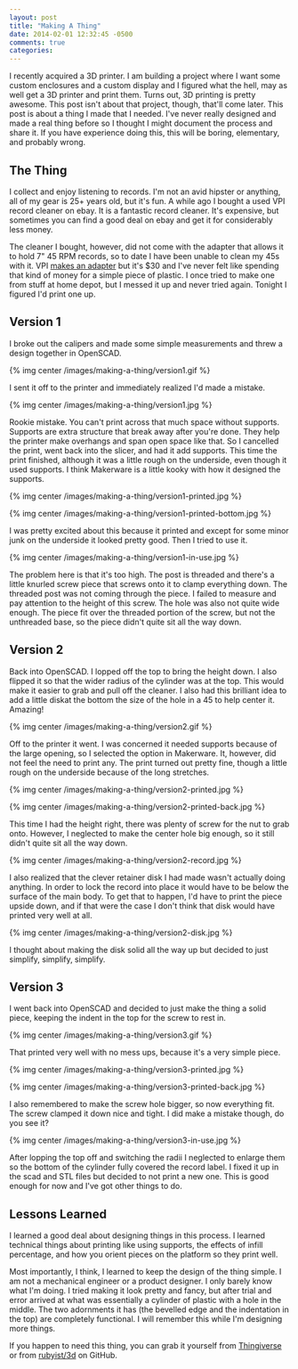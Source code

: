 ```yaml
---
layout: post
title: "Making A Thing"
date: 2014-02-01 12:32:45 -0500
comments: true
categories: 
---
```


I recently acquired a 3D printer. I am building a project where I want some custom enclosures and a custom display and I figured what the hell, may as well get a 3D printer and print them. Turns out, 3D printing is pretty awesome. This post isn't about that project, though, that'll come later. This post is about a thing I made that I needed. I've never really designed and made a real thing before so I thought I might document the process and share it. If you have experience doing this, this will be boring, elementary, and probably wrong.

## The Thing
I collect and enjoy listening to records. I'm not an avid hipster or anything, all of my gear is 25+ years old, but it's fun. A while ago I bought a used VPI record cleaner on ebay. It is a fantastic record cleaner. It's expensive, but sometimes you can find a good deal on ebay and get it for considerably less money.

The cleaner I bought, however, did not come with the adapter that allows it to hold 7" 45 RPM records, so to date I have been unable to clean my 45s with it. VPI [makes an adapter](http://www.musicdirect.com/p-3562-vpi-165-45rpm-spindle-adapter.aspx) but it's $30 and I've never felt like spending that kind of money for a simple piece of plastic. I once tried to make one from stuff at home depot, but I messed it up and never tried again. Tonight I figured I'd print one up.

## Version 1
I broke out the calipers and made some simple measurements and threw a design together in OpenSCAD. 

{% img center /images/making-a-thing/version1.gif %}

I sent it off to the printer and immediately realized I'd made a mistake.

{% img center /images/making-a-thing/version1.jpg %}

Rookie mistake. You can't print across that much space without supports. Supports are extra structure that break away after you're done. They help the printer make overhangs and span open space like that. So I cancelled the print, went back into the slicer, and had it add supports. This time the print finished, although it was a little rough on the underside, even though it used supports. I think Makerware is a little kooky with how it designed the supports.

{% img center /images/making-a-thing/version1-printed.jpg %}

{% img center /images/making-a-thing/version1-printed-bottom.jpg %}

I was pretty excited about this because it printed and except for some minor junk on the underside it looked pretty good. Then I tried to use it.

{% img center /images/making-a-thing/version1-in-use.jpg %}

The problem here is that it's too high. The post is threaded and there's a little knurled screw piece that screws onto it to clamp everything down. The threaded post was not coming through the piece. I failed to measure and pay attention to the height of this screw. The hole was also not quite wide enough. The piece fit over the threaded portion of the screw, but not the unthreaded base, so the piece didn't quite sit all the way down.

## Version 2
Back into OpenSCAD. I lopped off the top to bring the height down. I also flipped it so that the wider radius of the cylinder was at the top. This would make it easier to grab and pull off the cleaner. I also had this brilliant idea to add a little diskat the bottom the size of the hole in a 45 to help center it. Amazing!

{% img center /images/making-a-thing/version2.gif %}

Off to the printer it went. I was concerned it needed supports because of the large opening, so I selected the option in Makerware. It, however, did not feel the need to print any. The print turned out pretty fine, though a little rough on the underside because of the long stretches.

{% img center /images/making-a-thing/version2-printed.jpg %}

{% img center /images/making-a-thing/version2-printed-back.jpg %}

This time I had the height right, there was plenty of screw for the nut to grab onto. However, I neglected to make the center hole big enough, so it still didn't quite sit all the way down.

{% img center /images/making-a-thing/version2-record.jpg %}

I also realized that the clever retainer disk I had made wasn't actually doing anything. In order to lock the record into place it would have to be below the surface of the main body. To get that to happen, I'd have to print the piece upside down, and if that were the case I don't think that disk would have printed very well at all.

{% img center /images/making-a-thing/version2-disk.jpg %}

I thought about making the disk solid all the way up but decided to just simplify, simplify, simplify.

## Version 3
I went back into OpenSCAD and decided to just make the thing a solid piece, keeping the indent in the top for the screw to rest in.

{% img center /images/making-a-thing/version3.gif %}

That printed very well with no mess ups, because it's a very simple piece.

{% img center /images/making-a-thing/version3-printed.jpg %}

{% img center /images/making-a-thing/version3-printed-back.jpg %}

I also remembered to make the screw hole bigger, so now everything fit. The screw clamped it down nice and tight. I did make a mistake though, do you see it?

{% img center /images/making-a-thing/version3-in-use.jpg %}

After lopping the top off and switching the radii I neglected to enlarge them so the bottom of the cylinder fully covered the record label. I fixed it up in the scad and STL files but decided to not print a new one. This is good enough for now and I've got other things to do.

## Lessons Learned
I learned a good deal about designing things in this process. I learned technical things about printing like using supports, the effects of infill percentage, and how  you orient pieces on the platform so they print well.

Most importantly, I think, I learned to keep the design of the thing simple. I am not a mechanical engineer or a product designer. I only barely know what I'm doing. I tried making it look pretty and fancy, but after trial and error arrived at what was essentially a cylinder of plastic with a hole in the middle. The two adornments it has (the bevelled edge and the indentation in the top) are completely functional. I will remember this while I'm designing more things.

If you happen to need this thing, you can grab it yourself from [Thingiverse](http://www.thingiverse.com/thing:239180) or from [rubyist/3d](https://github.com/rubyist/3d) on GitHub.